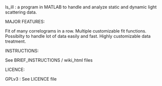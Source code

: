 ls_ill :
 a program in MATLAB to handle and analyze static and dynamic light scattering data.

MAJOR FEATURES: 

   Fit of many correlograms in a row. 
   Multiple customizable fit functions.
   Possibilty to handle lot of data easily and fast.
   Highly customizable data treatment.

INSTRUCTIONS:

See BRIEF_INSTRUCTIONS / wiki_html files

LICENCE:

GPLv3 : See LICENCE file
